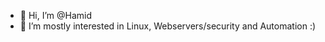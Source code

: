- 👋 Hi, I’m @Hamid
- 👀 I’m mostly interested in Linux, Webservers/security and Automation :)

<!---
imbaManHn/imbaManHn is a ✨ special ✨ repository because its `README.md` (this file) appears on your GitHub profile.
You can click the Preview link to take a look at your changes.
--->
